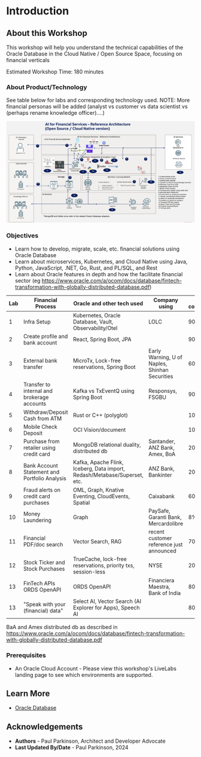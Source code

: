 # Introduction

## About this Workshop

[](youtube:v0nYRueADbo)

This workshop will help you understand the technical capabilities of the Oracle Database in the Cloud Native / Open Source Space, focusing on financial verticals

Estimated Workshop Time: 180 minutes

### About Product/Technology

See table below for labs and corresponding technology used.
NOTE: More financial personas will be added (analyst vs customer vs data scientist vs (perhaps rename knowledge officer)....)

![Microservices Architecture](./images/architecture.png " ")

[//]: # (If you would like to watch us do the workshop, click [here]&#40;https://youtu.be/yLBEPjOWaz0&#41;.)

### Objectives


- Learn how to develop, migrate, scale, etc. financial solutions using Oracle Database 
- Learn about microservices, Kubernetes, and Cloud Native using Java, Python, JavaScript, .NET, Go, Rust, and PL/SQL, and Rest
- Learn about Oracle features in depth and how the facilitate financial sector (eg https://www.oracle.com/a/ocom/docs/database/fintech-transformation-with-globally-distributed-database.pdf)

| Lab | Financial Process                             | Oracle and other tech used                                                | Company using                                  | % complete |
|-----|-----------------------------------------------|---------------------------------------------------------------------------|------------------------------------------------|------------|
| 1   | Infra Setup                                   | Kubernetes, Oracle Database, Vault, Observability/Otel                    | LOLC                                           | 90%        |
| 2   | Create profile and bank account               | React, Spring Boot, JPA                                                   |                                                | 90%        |
| 3   | External bank transfer                        | MicroTx, Lock-free reservations, Spring Boot                              | Early Warning, U of Naples, Shinhan Securities | 60%        |
| 4   | Transfer to internal and brokerage accounts   | Kafka vs TxEventQ using Spring Boot                                       | Responsys, FSGBU                               | 90%        |
| 5   | Withdraw/Deposit Cash from ATM                | Rust or C++ (polyglot)                                                    |                                                | 10%        |
| 6   | Mobile Check Deposit                          | OCI Vision/document                                                       |                                                | 10%        |
| 7   | Purchase from retailer using credit card      | MongoDB relational duality, distributed db                                | Santander, ANZ Bank, Amex, BoA                 | 20%        |
| 8   | Bank Account Statement and Portfolio Analysis | Kafka, Apache Flink, Iceberg, Data import, Redash/Metabase/Superset, etc. | ANZ Bank, Bankinter                            | 20%        |
| 9   | Fraud alerts on credit card purchases         | OML, Graph, Knative Eventing, CloudEvents, Spatial                        | Caixabank                                      | 60%        |
| 10  | Money Laundering                              | Graph                                                                     | PaySafe, Garanti Bank, Mercardolibre           | 8%         |
| 11  | Financial PDF/doc search                      | Vector Search, RAG                                                        | recent customer reference just announced       | 70%        |
| 12  | Stock Ticker and Stock Purchases              | TrueCache, lock-free reservations, priority txs, session-less             | NYSE                                           | 20%        |
| 13  | FinTech APIs ORDS OpenAPI                     | ORDS OpenAPI                                                              | Financiera Maestra, Bank of India              | 80%        |
| 13  | "Speak with your (financial) data"            | Select AI, Vector Search (AI Explorer for Apps), Speech AI                |                                                | 80%        |



BaA and Amex distributed db as described in https://www.oracle.com/a/ocom/docs/database/fintech-transformation-with-globally-distributed-database.pdf


### Prerequisites

 - An Oracle Cloud Account - Please view this workshop's LiveLabs landing page to see which environments are supported.

## Learn More

* [Oracle Database](https://bit.ly/mswsdatabase)

## Acknowledgements
* **Authors** - Paul Parkinson, Architect and Developer Advocate
* **Last Updated By/Date** - Paul Parkinson, 2024

